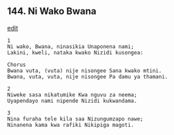 ## 144. Ni Wako Bwana
[edit](https://docs.google.com/document/d/1NcnsW6g_lZ4gwkgU9yYHpswNwa2j6vKh/edit?mode=html)




    1
    Ni wako, Bwana, ninasikia Unaponena nami;
    Lakini, kweli, nataka kwako Nizidi kusongea:

    Chorus
    Bwana vuta, (vuta) nije nisongee Sana kwako mtini.
    Bwana, vuta, vuta, nije nisongee Pa damu ya thamani.

    2
    Niweke sasa nikatumike Kwa nguvu za neema;
    Uyapendayo nami nipende Nizidi kukwandama.

    3
    Nina furaha tele kila saa Nizungumzapo nawe;
    Ninanena kama kwa rafiki Nikipiga magoti.


